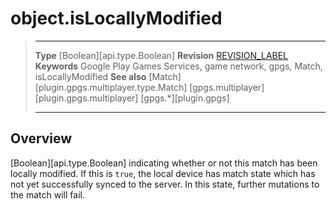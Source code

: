 # object.isLocallyModified

> --------------------- ------------------------------------------------------------------------------------------
> __Type__              [Boolean][api.type.Boolean]
> __Revision__          [REVISION_LABEL](REVISION_URL)
> __Keywords__          Google Play Games Services, game network, gpgs, Match, isLocallyModified
> __See also__          [Match][plugin.gpgs.multiplayer.type.Match]
>						[gpgs.multiplayer][plugin.gpgs.multiplayer]
>                       [gpgs.*][plugin.gpgs]
> --------------------- ------------------------------------------------------------------------------------------

## Overview

[Boolean][api.type.Boolean] indicating whether or not this match has been locally modified. If this is `true`, the local device has match state which has not yet successfully synced to the server. In this state, further mutations to the match will fail.